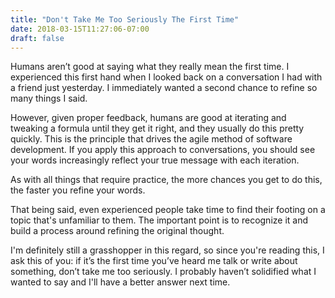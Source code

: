 ```yaml
---
title: "Don't Take Me Too Seriously The First Time"
date: 2018-03-15T11:27:06-07:00
draft: false
---
```


Humans aren’t good at saying what they really mean the first time. I experienced this first hand when I looked back on a conversation I had with a friend just yesterday. I immediately wanted a second chance to refine so many things I said.

However, given proper feedback, humans are good at iterating and tweaking a formula until they get it right, and they usually do this pretty quickly. This is the principle that drives the agile method of software development. If you apply this approach to conversations, you should see your words increasingly reflect your true message with each iteration.

As with all things that require practice, the more chances you get to do this, the faster you refine your words.

That being said, even experienced people take time to find their footing on a topic that's unfamiliar to them. The important point is to recognize it and build a process around refining the original thought.

I'm definitely still a grasshopper in this regard, so since you're reading this, I ask this of you: if it’s the first time you’ve heard me talk or write about something, don’t take me too seriously. I probably haven’t solidified what I wanted to say and I'll have a better answer next time.
